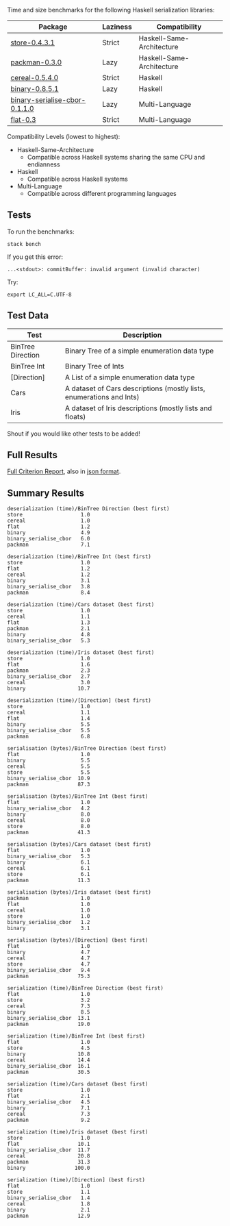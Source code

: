 Time and size benchmarks for the following Haskell serialization libraries:


| Package                                                                              | Laziness                      | Compatibility             |
| ---                                                                                  | ---                           | ---                       |
| [store-0.4.3.1](https://hackage.haskell.org/package/store)                           | Strict                        | Haskell-Same-Architecture |
| [packman-0.3.0](http://hackage.haskell.org/package/packman)                          | Lazy                          | Haskell-Same-Architecture |
| [cereal-0.5.4.0](http://hackage.haskell.org/package/cereal)                          | Strict                        | Haskell                   |
| [binary-0.8.5.1](http://hackage.haskell.org/package/binary)                          | Lazy                          | Haskell                   |
| [binary-serialise-cbor-0.1.1.0](https://github.com/well-typed/binary-serialise-cbor) | Lazy                          | Multi-Language            |
| [flat-0.3](https://github.com/tittoassini/flat)                                      | Strict  | Multi-Language            |

Compatibility Levels (lowest to highest):
* Haskell-Same-Architecture
  - Compatible across Haskell systems sharing the same CPU and endianness
* Haskell
  - Compatible across Haskell systems
* Multi-Language
  - Compatible across different programming languages

## Tests

To run the benchmarks:

`stack bench`

If you get this error:

`...<stdout>: commitBuffer: invalid argument (invalid character)`

Try:

`export LC_ALL=C.UTF-8`

## Test Data

| Test              | Description                                                          |
| ---               | ---                                                                  |
| BinTree Direction | Binary Tree of a simple enumeration data type                        |
| BinTree Int       | Binary Tree of Ints                                                  |
| [Direction]       | A List of a simple enumeration data type                             |
| Cars              | A dataset of Cars descriptions (mostly lists, enumerations and Ints) |
| Iris              | A dataset of Iris descriptions (mostly lists and floats)             |

Shout if you would like other tests to be added!

## Full Results

[Full Criterion Report](https://rawgit.com/haskell-perf/serialization/master/report.html), also in [json format](https://raw.githubusercontent.com/haskell-perf/serialization/master/report.json).

## Summary Results

```
deserialization (time)/BinTree Direction (best first)
store                   1.0
cereal                  1.0
flat                    1.2
binary                  4.9
binary_serialise_cbor   6.0
packman                 7.1

deserialization (time)/BinTree Int (best first)
store                   1.0
flat                    1.2
cereal                  1.2
binary                  3.1
binary_serialise_cbor   3.8
packman                 8.4

deserialization (time)/Cars dataset (best first)
store                   1.0
cereal                  1.1
flat                    1.3
packman                 2.1
binary                  4.8
binary_serialise_cbor   5.3

deserialization (time)/Iris dataset (best first)
store                   1.0
flat                    1.6
packman                 2.3
binary_serialise_cbor   2.7
cereal                  3.0
binary                 10.7

deserialization (time)/[Direction] (best first)
store                   1.0
cereal                  1.1
flat                    1.4
binary                  5.5
binary_serialise_cbor   5.5
packman                 6.8

serialisation (bytes)/BinTree Direction (best first)
flat                    1.0
binary                  5.5
cereal                  5.5
store                   5.5
binary_serialise_cbor  10.9
packman                87.3

serialisation (bytes)/BinTree Int (best first)
flat                    1.0
binary_serialise_cbor   4.2
binary                  8.0
cereal                  8.0
store                   8.0
packman                41.3

serialisation (bytes)/Cars dataset (best first)
flat                    1.0
binary_serialise_cbor   5.3
binary                  6.1
cereal                  6.1
store                   6.1
packman                11.3

serialisation (bytes)/Iris dataset (best first)
packman                 1.0
flat                    1.0
cereal                  1.0
store                   1.0
binary_serialise_cbor   1.2
binary                  3.1

serialisation (bytes)/[Direction] (best first)
flat                    1.0
binary                  4.7
cereal                  4.7
store                   4.7
binary_serialise_cbor   9.4
packman                75.3

serialization (time)/BinTree Direction (best first)
flat                    1.0
store                   3.2
cereal                  7.3
binary                  8.5
binary_serialise_cbor  13.1
packman                19.0

serialization (time)/BinTree Int (best first)
flat                    1.0
store                   4.5
binary                 10.8
cereal                 14.4
binary_serialise_cbor  16.1
packman                30.5

serialization (time)/Cars dataset (best first)
store                   1.0
flat                    2.1
binary_serialise_cbor   4.5
binary                  7.1
cereal                  7.3
packman                 9.2

serialization (time)/Iris dataset (best first)
store                   1.0
flat                   10.1
binary_serialise_cbor  11.7
cereal                 20.8
packman                31.3
binary                100.0

serialization (time)/[Direction] (best first)
flat                    1.0
store                   1.1
binary_serialise_cbor   1.4
cereal                  1.8
binary                  2.1
packman                12.9
```
